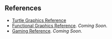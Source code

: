 ## References
* [Turtle Graphics Reference](reference/turtle.html)
* [Functional Graphics Reference](). *Coming Soon*.
* [Gaming Reference](). *Coming Soon*.